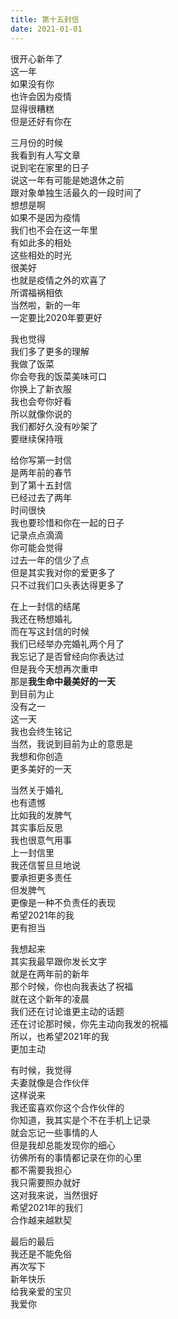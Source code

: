 ```yaml
---
title: 第十五封信  
date: 2021-01-01      
---        
```



很开心新年了    
这一年    
如果没有你    
也许会因为疫情    
显得很糟糕    
但是还好有你在    
  
三月份的时候  
我看到有人写文章  
说到宅在家里的日子  
说这一年有可能是她退休之前  
跟对象单独生活最久的一段时间了  
想想是啊  
如果不是因为疫情  
我们也不会在这一年里  
有如此多的相处  
这些相处的时光  
很美好  
也就是疫情之外的欢喜了  
所谓福祸相依  
当然啦，新的一年  
一定要比2020年要更好  
  
  
我也觉得  
我们多了更多的理解  
我做了饭菜  
你会夸我的饭菜美味可口  
你换上了新衣服  
我也会夸你好看  
所以就像你说的  
我们都好久没有吵架了  
要继续保持哦  
  
  
给你写第一封信  
是两年前的春节  
到了第十五封信  
已经过去了两年  
时间很快  
我也要珍惜和你在一起的日子  
记录点点滴滴  
你可能会觉得  
过去一年的信少了点  
但是其实我对你的爱更多了  
只不过我们口头表达得更多了  
  
  
在上一封信的结尾  
我还在畅想婚礼  
而在写这封信的时候  
我们已经举办完婚礼两个月了  
我忘记了是否曾经向你表达过  
但是我今天想再次重申  
那是**我生命中最美好的一天**  
到目前为止  
没有之一  
这一天  
我也会终生铭记  
当然，我说到目前为止的意思是  
我想和你创造  
更多美好的一天  
  
当然关于婚礼  
也有遗憾  
比如我的发脾气  
其实事后反思  
我也很意气用事  
上一封信里  
我还信誓旦旦地说  
要承担更多责任  
但发脾气  
更像是一种不负责任的表现  
希望2021年的我  
更有担当  
  
  
我想起来  
其实我最早跟你发长文字  
就是在两年前的新年  
那个时候，你也向我表达了祝福  
就在这个新年的凌晨  
我们还在讨论谁更主动的话题  
还在讨论那时候，你先主动向我发的祝福  
所以，也希望2021年的我  
更加主动  
  
  
有时候，我觉得  
夫妻就像是合作伙伴  
这样说来  
我还蛮喜欢你这个合作伙伴的  
你知道，我其实是个不在手机上记录  
就会忘记一些事情的人  
但是我却总能发现你的细心  
彷佛所有的事情都记录在你的心里  
都不需要我担心  
我只需要照办就好  
这对我来说，当然很好  
希望2021年的我们  
合作越来越默契  
  
  
最后的最后  
我还是不能免俗  
再次写下  
新年快乐  
给我亲爱的宝贝  
我爱你


  
  
  
  
  
  
